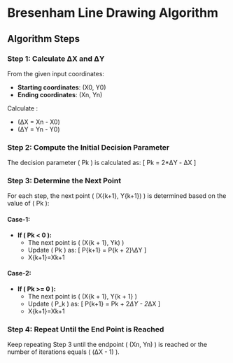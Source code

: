 # Bresenham Line Drawing Algorithm

## Algorithm Steps

### Step 1: Calculate ΔX and ΔY
From the given input coordinates:
- **Starting coordinates**: (X0, Y0)
- **Ending coordinates**: (Xn, Yn)

Calculate :
- (ΔX = Xn - X0)
- (ΔY = Yn - Y0)

### Step 2: Compute the Initial Decision Parameter
The decision parameter \( Pk \) is calculated as:
\[ Pk = 2*ΔY - ΔX ]

### Step 3: Determine the Next Point
For each step, the next point \( (X{k+1}, Y{k+1}) \) is determined based on the value of \( Pk \):

#### Case-1:

- **If \( Pk < 0 \):**
  - The next point is \( (X{k + 1}, Yk) \)
  - Update \( Pk \) as:
    \[ P{k+1} = P{k + 2}\ΔY \]
  - X{k+1}=Xk+1
    
#### Case-2:
- **If \( Pk >= 0 \):**
  - The next point is \( (X{k + 1}, Y{k + 1} \)
  - Update \( P_k \) as:
    \[ P{k+1} = Pk + 2*ΔY - 2*ΔX \]
  - X{k+1}=Xk+1

### Step 4: Repeat Until the End Point is Reached
Keep repeating Step 3 until the endpoint \( (Xn, Yn) \) is reached or the number of iterations equals \( (ΔX - 1) \).




